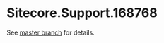 # Sitecore.Support.168768

See [master branch](https://github.com/sitecoresupport/Sitecore.Support.168768) for details.